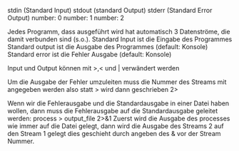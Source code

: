 stdin (Standard Input)  stdout (standard Output)  stderr (Standard Error Output)
number: 0               number: 1                 number: 2

Jedes Programm, dass ausgeführt wird hat automatisch 3 Datenströme, die damit verbunden sind (s.o.).
Standard Input ist die Eingabe des Programmes
Standard output ist die Ausgabe des Programmes (default: Konsole)
Standard error ist die Fehler Ausgabe (default: Konsole)

Input und Output können mit >,< und | verwändert werden

Um die Ausgabe der Fehler umzuleiten muss die Nummer des Streams mit angegeben werden also statt > wird dann geschrieben 2>

Wenn wir die Fehlerausgabe und die Standardausgabe in einer Datei haben wollen, dann muss die Fehlerausgabe auf die Standardausgabe geleitet werden:
process > output_file 2>&1  Zuerst wird die Ausgabe des processes wie immer auf die Datei gelegt, dann wird die Ausgabe des Streams 2 auf den Stream 1 gelegt
dies geschieht durch angeben des & vor der Stream Nummer.
